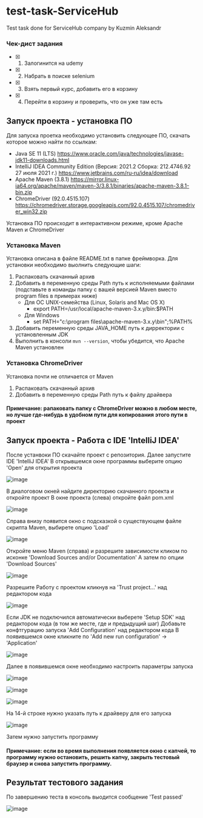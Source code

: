 # test-task-ServiceHub
Test task done for ServiceHub company by Kuzmin Aleksandr

### Чек-дист задания
- [x] 1. Залогинится на udemy
- [x] 2. Набрать в поиске selenium
- [x] 3. Взять первый курс, добавить его в корзину
- [x] 4. Перейти в корзину и проверить, что он уже там есть

## Запуск проекта - установка ПО
Для запуска проетка необходимо установить следующее ПО, скачать которое можно найти по ссылкам:
* Java SE 11 (LTS)  https://www.oracle.com/java/technologies/javase-jdk11-downloads.html
* IntelliJ IDEA Community Edition (Версия: 2021.2 Сборка: 212.4746.92 27 июля 2021 г.) https://www.jetbrains.com/ru-ru/idea/download
* Apache Maven (3.8.1) https://mirror.linux-ia64.org/apache/maven/maven-3/3.8.1/binaries/apache-maven-3.8.1-bin.zip
* ChromeDriver (92.0.4515.107)  https://chromedriver.storage.googleapis.com/92.0.4515.107/chromedriver_win32.zip

Установка ПО происходит в интерактивном режиме, кроме Apache Maven и ChromeDriver

### Установка Maven
Установка описана в файле README.txt в папке фреймворка. Для установки необходимо выолнить следующие шаги:
1. Распаковать скачанный архив
2. Добавить в переменную среды Path путь к исполняемыми файлами (подставьте в команды папку с вашей версией Maven вместо program files в примерах ниже)
   * Для ОС UNIX-семейства (Linux, Solaris and Mac OS X)
     * export PATH=/usr/local/apache-maven-3.x.y/bin:$PATH
   * Для Windows
     * set PATH="c:\program files\apache-maven-3.x.y\bin";%PATH%
4. Добавить переменную среды JAVA_HOME путь к дирректории с установленным JDK
5. Выполнить в консоли ```mvn --version```, чтобы убедится, что Apache Maven установлен

### Установка ChromeDriver
Установка почти не отличается от Maven
1. Распаковать скачанный архив
2. Добавить в переменную среды Path путь к файлу драйвера
#### Примечание: рапаковать папку с ChromeDriver можно в любом месте, но лучше где-нибудь в удобном пути для копирования этого пути в проект

## Запуск проекта - Работа с IDE 'IntelliJ IDEA'
После устанвоки ПО скачайте проект с репозитория. Далее запустите IDE 'IntelliJ IDEA'
В открывшемся окне программы выберите опцию 'Open' для открытия проекта

![image](https://user-images.githubusercontent.com/38666808/129273837-c01218a1-40d1-4c98-92e3-b822371f8054.png)

В диалоговом окней найдите директорию скачанного проекта и откройте проект
В окне проекта (слева) откройте файл pom.xml

![image](https://user-images.githubusercontent.com/38666808/129274106-ff61cc50-5f09-45c8-a288-e8ac0d0a8726.png)


Справа внизу появится окно с подсказкой о существующем файле скрипта Maven, выбирете опцию 'Load'

![image](https://user-images.githubusercontent.com/38666808/129278829-8ef2f548-8c94-4ecc-aa4a-fdf0184e2347.png)


Откройте меню Maven (справа) и разрешите зависимости кликом по исконке 'Download Sources and/or Documentation' А затем по опции 'Download Sources'

![image](https://user-images.githubusercontent.com/38666808/129278428-3a084e59-98bd-48e9-b8f7-b780f9c6641a.png)

Разрешите Работу с проектом кликнув на 'Trust project...' над редактором кода

![image](https://user-images.githubusercontent.com/38666808/129278957-07aa5bb1-c420-465f-a4cb-83acecd35ebe.png)


Если JDK не подключился автоматически выберете 'Setup SDK' над редактором кода (в том же месте, где и предыдущий шаг)
Добавьте конфтгурацию запуска 'Add Configuration' над редактором кода
В появившемся окне кликните по 'Add new run configuration' -> 'Application'

![image](https://user-images.githubusercontent.com/38666808/129279181-2e717ade-ac64-4866-8b41-1e18aa60e7c5.png)

Далее в появившемся окне необходимо настроить параметры запуска

![image](https://user-images.githubusercontent.com/38666808/129279442-1dcd3f9a-55de-40b3-a170-95c28c6e174a.png)

![image](https://user-images.githubusercontent.com/38666808/129279317-cbd3c0d1-8e86-49fa-a45d-d96cca6806bb.png)

![image](https://user-images.githubusercontent.com/38666808/129279382-6733a8f7-85ce-4098-9ae9-5afb782bacfb.png)

На 14-й строке нужно указать путь к драйверу для его запуска

![image](https://user-images.githubusercontent.com/38666808/129280280-bcf692ff-a3b4-403b-993e-eb6c75038135.png)


Затем нужно запустить программу
#### Примечание: если во время выполнения появляется окно с капчей, то программу нужно остановить, решить капчу, закрыть тестовый браузер и снова запустить программу.

## Результат тестового задания
По завершению теста в консоль выодится сообщение 'Test passed'

![image](https://user-images.githubusercontent.com/38666808/129280118-e819229c-dfd7-4043-86ff-653283c78406.png)
